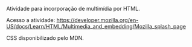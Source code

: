 Atividade para incorporação de multimídia por HTML.

Acesso a atividade: https://developer.mozilla.org/en-US/docs/Learn/HTML/Multimedia_and_embedding/Mozilla_splash_page

CSS disponibilizado pelo MDN.
